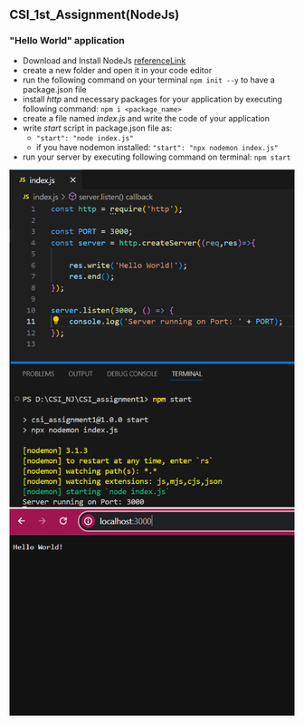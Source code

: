 ## CSI_1st_Assignment(NodeJs)
### "Hello World" application

- Download and Install NodeJs [referenceLink](https://nodejs.org/en/download/source-code)
- create a new folder and open it in your code editor
- run the following command on your terminal `npm init --y` to have a package.json file
- install *http* and necessary packages for your application by executing following command: `npm i <package_name>`
- create a file named *index.js* and write the code of your application
- write *start* script in package.json file as:
  - `"start": "node index.js"`
  - if you have nodemon installed: `"start": "npx nodemon index.js"`
- run your server by executing following command on terminal: `npm start`


![Server_Code](images/code.png)
![Output](images/output.png)